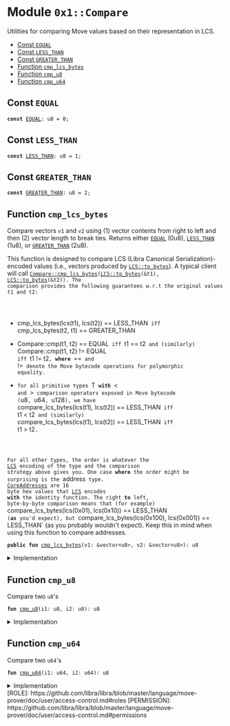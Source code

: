 
<a name="0x1_Compare"></a>

# Module `0x1::Compare`

Utilities for comparing Move values based on their representation in LCS.


-  [Const <code><a href="Compare.md#0x1_Compare_EQUAL">EQUAL</a></code>](#0x1_Compare_EQUAL)
-  [Const <code><a href="Compare.md#0x1_Compare_LESS_THAN">LESS_THAN</a></code>](#0x1_Compare_LESS_THAN)
-  [Const <code><a href="Compare.md#0x1_Compare_GREATER_THAN">GREATER_THAN</a></code>](#0x1_Compare_GREATER_THAN)
-  [Function <code>cmp_lcs_bytes</code>](#0x1_Compare_cmp_lcs_bytes)
-  [Function <code>cmp_u8</code>](#0x1_Compare_cmp_u8)
-  [Function <code>cmp_u64</code>](#0x1_Compare_cmp_u64)


<a name="0x1_Compare_EQUAL"></a>

## Const `EQUAL`



<pre><code><b>const</b> <a href="Compare.md#0x1_Compare_EQUAL">EQUAL</a>: u8 = 0;
</code></pre>



<a name="0x1_Compare_LESS_THAN"></a>

## Const `LESS_THAN`



<pre><code><b>const</b> <a href="Compare.md#0x1_Compare_LESS_THAN">LESS_THAN</a>: u8 = 1;
</code></pre>



<a name="0x1_Compare_GREATER_THAN"></a>

## Const `GREATER_THAN`



<pre><code><b>const</b> <a href="Compare.md#0x1_Compare_GREATER_THAN">GREATER_THAN</a>: u8 = 2;
</code></pre>



<a name="0x1_Compare_cmp_lcs_bytes"></a>

## Function `cmp_lcs_bytes`

Compare vectors <code>v1</code> and <code>v2</code> using (1) vector contents from right to left and then
(2) vector length to break ties.
Returns either <code><a href="Compare.md#0x1_Compare_EQUAL">EQUAL</a></code> (0u8), <code><a href="Compare.md#0x1_Compare_LESS_THAN">LESS_THAN</a></code> (1u8), or <code><a href="Compare.md#0x1_Compare_GREATER_THAN">GREATER_THAN</a></code> (2u8).

This function is designed to compare LCS (Libra Canonical Serialization)-encoded values
(i.e., vectors produced by <code><a href="LCS.md#0x1_LCS_to_bytes">LCS::to_bytes</a></code>). A typical client will call
<code><a href="Compare.md#0x1_Compare_cmp_lcs_bytes">Compare::cmp_lcs_bytes</a>(<a href="LCS.md#0x1_LCS_to_bytes">LCS::to_bytes</a>(&t1), <a href="LCS.md#0x1_LCS_to_bytes">LCS::to_bytes</a>(&t2)). The comparison provides the
following guarantees w.r.t the original values t1 and t2:
- </code>cmp_lcs_bytes(lcs(t1), lcs(t2)) == LESS_THAN<code> iff </code>cmp_lcs_bytes(t2, t1) == GREATER_THAN<code>
- </code>Compare::cmp<T>(t1, t2) == EQUAL<code> iff </code>t1 == t2<code> and (similarly)
</code>Compare::cmp<T>(t1, t2) != EQUAL<code> iff </code>t1 != t2<code>, <b>where</b> </code>==<code> and </code>!=<code> denote the Move
bytecode operations for polymorphic equality.
- for all primitive types </code>T<code> <b>with</b> </code><<code> and </code>><code> comparison operators exposed in Move bytecode
(</code>u8<code>, </code>u64<code>, </code>u128<code>), we have
</code>compare_lcs_bytes(lcs(t1), lcs(t2)) == LESS_THAN<code> iff </code>t1 < t2<code> and (similarly)
</code>compare_lcs_bytes(lcs(t1), lcs(t2)) == LESS_THAN<code> iff </code>t1 > t2<code>.

For all other types, the order is whatever the <a href="LCS.md#0x1_LCS">LCS</a> encoding of the type and the comparison
strategy above gives you. One case <b>where</b> the order might be surprising is the </code>address<code>
type.
<a href="CoreAddresses.md#0x1_CoreAddresses">CoreAddresses</a> are 16 byte hex values that <a href="LCS.md#0x1_LCS">LCS</a> encodes <b>with</b> the identity function. The right
<b>to</b> left, byte-by-byte comparison means that (for example)
</code>compare_lcs_bytes(lcs(0x01), lcs(0x10)) == LESS_THAN<code> (<b>as</b> you'd expect), but
</code>compare_lcs_bytes(lcs(0x100), lcs(0x001)) == LESS_THAN` (as you probably wouldn't expect).
Keep this in mind when using this function to compare addresses.


<pre><code><b>public</b> <b>fun</b> <a href="Compare.md#0x1_Compare_cmp_lcs_bytes">cmp_lcs_bytes</a>(v1: &vector&lt;u8&gt;, v2: &vector&lt;u8&gt;): u8
</code></pre>



<details>
<summary>Implementation</summary>


<pre><code><b>public</b> <b>fun</b> <a href="Compare.md#0x1_Compare_cmp_lcs_bytes">cmp_lcs_bytes</a>(v1: &vector&lt;u8&gt;, v2: &vector&lt;u8&gt;): u8 {
    <b>let</b> i1 = <a href="Vector.md#0x1_Vector_length">Vector::length</a>(v1);
    <b>let</b> i2 = <a href="Vector.md#0x1_Vector_length">Vector::length</a>(v2);
    <b>let</b> len_cmp = <a href="Compare.md#0x1_Compare_cmp_u64">cmp_u64</a>(i1, i2);

    // <a href="LCS.md#0x1_LCS">LCS</a> uses little endian encoding for all integer types, so we choose <b>to</b> compare from left
    // <b>to</b> right. Going right <b>to</b> left would make the behavior of <a href="Compare.md#0x1_Compare">Compare</a>.cmp diverge from the
    // bytecode operators &lt; and &gt; on integer values (which would be confusing).
    <b>while</b> (i1 &gt; 0 && i2 &gt; 0) {
        i1 = i1 - 1;
        i2 = i2 - 1;
        <b>let</b> elem_cmp = <a href="Compare.md#0x1_Compare_cmp_u8">cmp_u8</a>(*<a href="Vector.md#0x1_Vector_borrow">Vector::borrow</a>(v1, i1), *<a href="Vector.md#0x1_Vector_borrow">Vector::borrow</a>(v2, i2));
        <b>if</b> (elem_cmp != 0) <b>return</b> elem_cmp
        // <b>else</b>, compare next element
    };
    // all compared elements equal; <b>use</b> length comparion <b>to</b> <b>break</b> the tie
    len_cmp
}
</code></pre>



</details>

<a name="0x1_Compare_cmp_u8"></a>

## Function `cmp_u8`

Compare two <code>u8</code>'s


<pre><code><b>fun</b> <a href="Compare.md#0x1_Compare_cmp_u8">cmp_u8</a>(i1: u8, i2: u8): u8
</code></pre>



<details>
<summary>Implementation</summary>


<pre><code><b>fun</b> <a href="Compare.md#0x1_Compare_cmp_u8">cmp_u8</a>(i1: u8, i2: u8): u8 {
    <b>if</b> (i1 == i2) <a href="Compare.md#0x1_Compare_EQUAL">EQUAL</a>
    <b>else</b> <b>if</b> (i1 &lt; i2) <a href="Compare.md#0x1_Compare_LESS_THAN">LESS_THAN</a>
    <b>else</b> <a href="Compare.md#0x1_Compare_GREATER_THAN">GREATER_THAN</a>
}
</code></pre>



</details>

<a name="0x1_Compare_cmp_u64"></a>

## Function `cmp_u64`

Compare two <code>u64</code>'s


<pre><code><b>fun</b> <a href="Compare.md#0x1_Compare_cmp_u64">cmp_u64</a>(i1: u64, i2: u64): u8
</code></pre>



<details>
<summary>Implementation</summary>


<pre><code><b>fun</b> <a href="Compare.md#0x1_Compare_cmp_u64">cmp_u64</a>(i1: u64, i2: u64): u8 {
    <b>if</b> (i1 == i2) <a href="Compare.md#0x1_Compare_EQUAL">EQUAL</a>
    <b>else</b> <b>if</b> (i1 &lt; i2) <a href="Compare.md#0x1_Compare_LESS_THAN">LESS_THAN</a>
    <b>else</b> <a href="Compare.md#0x1_Compare_GREATER_THAN">GREATER_THAN</a>
}
</code></pre>



</details>
[ROLE]: https://github.com/libra/libra/blob/master/language/move-prover/doc/user/access-control.md#roles
[PERMISSION]: https://github.com/libra/libra/blob/master/language/move-prover/doc/user/access-control.md#permissions
